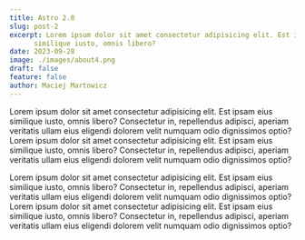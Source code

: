 ```yaml
---
title: Astro 2.0
slug: post-2
excerpt: Lorem ipsum dolor sit amet consectetur adipisicing elit. Est ipsam eius
      similique iusto, omnis libero?
date: 2023-09-28
image: ./images/about4.png
draft: false
feature: false
author: Maciej Martowicz
---
```

Lorem ipsum dolor sit amet consectetur adipisicing elit. Est ipsam eius
similique iusto, omnis libero? Consectetur in, repellendus adipisci,
aperiam veritatis ullam eius eligendi dolorem velit numquam odio
dignissimos optio?Lorem ipsum dolor sit amet consectetur adipisicing elit. Est ipsam eius
similique iusto, omnis libero? Consectetur in, repellendus adipisci,
aperiam veritatis ullam eius eligendi dolorem velit numquam odio
dignissimos optio?

Lorem ipsum dolor sit amet consectetur adipisicing elit. Est ipsam eius
similique iusto, omnis libero? Consectetur in, repellendus adipisci,
aperiam veritatis ullam eius eligendi dolorem velit numquam odio
dignissimos optio?Lorem ipsum dolor sit amet consectetur adipisicing elit. Est ipsam eius
similique iusto, omnis libero? Consectetur in, repellendus adipisci,
aperiam veritatis ullam eius eligendi dolorem velit numquam odio
dignissimos optio?
